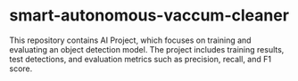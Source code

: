 # smart-autonomous-vaccum-cleaner
This repository contains AI Project, which focuses on training and evaluating an object detection model.   The project includes training results, test detections, and evaluation metrics such as precision, recall, and F1 score.  
